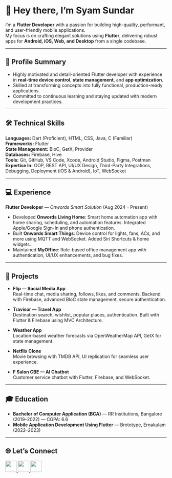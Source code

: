 # 👋 Hey there, I’m Syam Sundar

I’m a **Flutter Developer** with a passion for building high-quality, performant, and user-friendly mobile applications.  
My focus is on crafting elegant solutions using **Flutter**, delivering robust apps for **Android, iOS, Web, and Desktop** from a single codebase.

---

## 💼 Profile Summary
- Highly motivated and detail-oriented Flutter developer with experience in **real-time device control**, **state management**, and **app optimization**.
- Skilled at transforming concepts into fully functional, production-ready applications.
- Committed to continuous learning and staying updated with modern development practices.

---

## 🛠 Technical Skills
**Languages:** Dart (Proficient), HTML, CSS, Java, C (Familiar)  
**Frameworks:** Flutter  
**State Management:** BloC, GetX, Provider  
**Databases:** Firebase, Hive  
**Tools:** Git, GitHub, VS Code, Xcode, Android Studio, Figma, Postman  
**Expertise In:** OOP, REST API, UI/UX Design, Third-Party Integrations, Debugging, Deployment (iOS & Android), IoT, WebSocket

---

## 💻 Experience

**Flutter Developer** — *Onwords Smart Solution* (Aug 2024 – Present)  
- Developed **Onwords Living Home**: Smart home automation app with home sharing, scheduling, and automation features. Integrated Apple/Google Sign-In and phone authentication.  
- Built **Onwords Smart Things**: Device control for lights, fans, ACs, and more using MQTT and WebSocket. Added Siri Shortcuts & home widgets.  
- Maintained **MyOffice**: Role-based office management app with authentication, UI/UX enhancements, and bug fixes.

---

## 🚀 Projects

- **Flip — Social Media App**  
  Real-time chat, media sharing, follows, likes, and comments. Backend with Firebase, advanced BloC state management, secure authentication.

- **Travisor — Travel App**  
  Destination search, wishlist, popular places, authentication. Built with Flutter & Firebase using MVC Architecture.

- **Weather App**  
  Location-based weather forecasts via OpenWeatherMap API, GetX for state management.

- **Netflix Clone**  
  Movie browsing with TMDB API, UI replication for seamless user experience.

- **F Salon CBE — AI Chatbot**  
  Customer service chatbot with Flutter, Firebase, and WebSocket.

---

## 🎓 Education
- **Bachelor of Computer Application (BCA)** — RR Institutions, Bangalore (2019–2022) — CGPA: 6.6  
- **Mobile Application Development Using Flutter** — Brototype, Ernakulam (2022–2023)

---

## 🌐 Let’s Connect
<div align="left">
  <a href="https://www.linkedin.com/in/syam-sundar-89bb60256/" target="_blank">
    <img src="https://img.shields.io/badge/LinkedIn-0077B5?logo=linkedin&logoColor=white&style=for-the-badge" height="35" />
  </a>
  <a href="https://github.com/syamsundar662" target="_blank">
    <img src="https://img.shields.io/badge/GitHub-181717?logo=github&logoColor=white&style=for-the-badge" height="35" />
  </a>
  <a href="mailto:syamsundar662@gmail.com" target="_blank">
    <img src="https://img.shields.io/badge/Gmail-D14836?logo=gmail&logoColor=white&style=for-the-badge" height="35" />
  </a>
</div>

